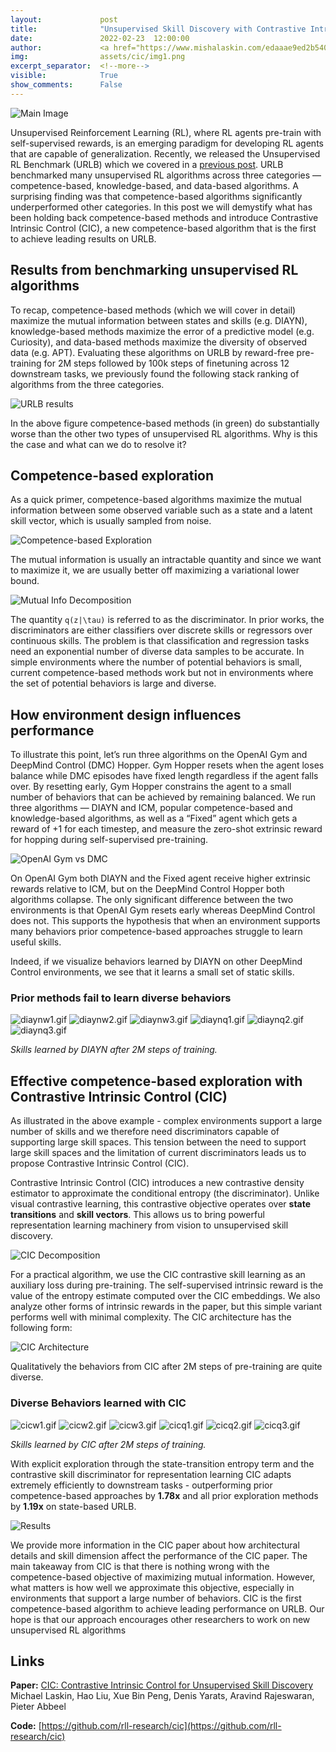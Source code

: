 ```yaml
---
layout:             post
title:              "Unsupervised Skill Discovery with Contrastive Intrinsic Control"
date:               2022-02-23  12:00:00
author:             <a href="https://www.mishalaskin.com/edaaae9ed2b54016a66a0e315a9c9f63">Misha Laskin</a> 
img:                assets/cic/img1.png
excerpt_separator:  <!--more-->
visible:            True
show_comments:      False
---
```


<!--
These are comments in HTML. The above header text is needed to format the
title, authors, etc. The "example_post" is an example representative image (not
GIF) that we use for each post for tweeting (see below as well) and for the
emails to subscribers. Please provide this image (and any other images and
GIFs) in the blog to the BAIR Blog editors directly.

The text directly below gets tweets to work. Please adjust according to your
post.

The `static/blog` directory is a location on the blog server which permanently
stores the images/GIFs in BAIR Blog posts. Each post has a subdirectory under
this for its images (titled `example_post` here, please change).

Keeping the post visbility as False will mean the post is only accessible if
you know the exact URL.

You can also turn on Disqus comments, but we recommend disabling this feature.
-->

<!-- twitter -->
<meta name="twitter:title" content="Unsupervised Skill Discovery with Contrastive Intrinsic Control">
<meta name="twitter:card" content="summary_large_image">
<meta name="twitter:image" content="https://bair.berkeley.edu/static/blog/cic/img1.png">

<meta name="keywords" content="unsupervised learning, reinforcement learning, skill discovery">
<meta name="description" content="Blog post about unsupervised skill discovery for reinforcement learning">
<meta name="author" content="Misha Laskin">

<!--
The actual text for the post content appears below.  Text will appear on the
homepage, i.e., https://bair.berkeley.edu/blog/ but we only show part of the
posts on the homepage. The rest is accessed via clicking 'Continue'. This is
enforced with the `more` excerpt separator.
-->

![Main Image](https://bair.berkeley.edu/static/blog/cic/img1.png)

Unsupervised Reinforcement Learning (RL), where RL agents pre-train with self-supervised rewards, is an emerging paradigm for developing RL agents that are capable of generalization. Recently, we released the Unsupervised RL Benchmark (URLB) which we covered in a [previous post](https://bair.berkeley.edu/blog/2021/12/15/unsupervised-rl/). URLB benchmarked many unsupervised RL algorithms across three categories — competence-based, knowledge-based, and data-based algorithms. A surprising finding was that competence-based algorithms significantly underperformed other categories. In this post we will demystify what has been holding back competence-based methods and introduce Contrastive Intrinsic Control (CIC), a new competence-based algorithm that is the first to achieve leading results on URLB.

<!--more-->

## Results from benchmarking unsupervised RL algorithms

To recap, competence-based methods (which we will cover in detail) maximize the mutual information between states and skills (e.g. DIAYN), knowledge-based methods maximize the error of a predictive model (e.g. Curiosity), and data-based methods maximize the diversity of observed data (e.g. APT). Evaluating these algorithms on URLB by reward-free pre-training for 2M steps followed by 100k steps of finetuning across 12 downstream tasks, we previously found the following stack ranking of algorithms from the three categories. 

![URLB results](https://bair.berkeley.edu/static/blog/cic/img2.png)

In the above figure competence-based methods (in green) do substantially worse than the other two types of unsupervised RL algorithms. Why is this the case and what can we do to resolve it?

## Competence-based exploration

As a quick primer, competence-based algorithms maximize the mutual information between some observed variable such as a state and a latent skill vector, which is usually sampled from noise.

![Competence-based Exploration](https://bair.berkeley.edu/static/blog/cic/img3.png)

The mutual information is usually an intractable quantity and since we want to maximize it, we are usually better off maximizing a variational lower bound.

![Mutual Info Decomposition](https://bair.berkeley.edu/static/blog/cic/img4.png)

The quantity `q(z|\tau)` is referred to as the discriminator. In prior works, the discriminators are either classifiers over discrete skills or regressors over continuous skills. The problem is that classification and regression tasks need an exponential number of diverse data samples to be accurate. In simple environments where the number of potential behaviors is small, current competence-based methods work but not in environments where the set of potential behaviors is large and diverse.

## How environment design influences performance

To illustrate this point, let’s run three algorithms on the OpenAI Gym and DeepMind Control (DMC) Hopper. Gym Hopper resets when the agent loses balance while DMC episodes have fixed length regardless if the agent falls over. By resetting early, Gym Hopper constrains the agent to a small number of behaviors that can be achieved by remaining balanced. We run three algorithms — DIAYN and ICM, popular competence-based and knowledge-based algorithms, as well as a “Fixed” agent which gets a reward of +1 for each timestep, and measure the zero-shot extrinsic reward for hopping during self-supervised pre-training.

![OpenAI Gym vs DMC](https://bair.berkeley.edu/static/blog/cic/img5.png)

On OpenAI Gym both DIAYN and the Fixed agent receive higher extrinsic rewards relative to ICM, but on the DeepMind Control Hopper both algorithms collapse. The only significant difference between the two environments is that OpenAI Gym resets early whereas DeepMind Control does not. This supports the hypothesis that when an environment supports many behaviors prior competence-based approaches struggle to learn useful skills. 

Indeed, if we visualize behaviors learned by DIAYN on other DeepMind Control environments, we see that it learns a small set of static skills.

### Prior methods fail to learn diverse behaviors

![diaynw1.gif](https://bair.berkeley.edu/static/blog/cic/diaynw1.gif)
![diaynw2.gif](https://bair.berkeley.edu/static/blog/cic/diaynw2.gif)
![diaynw3.gif](https://bair.berkeley.edu/static/blog/cic/diaynw3.gif)
![diaynq1.gif](https://bair.berkeley.edu/static/blog/cic/diaynq1.gif)
![diaynq2.gif](https://bair.berkeley.edu/static/blog/cic/diaynq2.gif)
![diaynq3.gif](https://bair.berkeley.edu/static/blog/cic/diaynq3.gif)

*Skills learned by DIAYN after 2M steps of training.*

## Effective competence-based exploration with Contrastive Intrinsic Control (CIC)

As illustrated in the above example - complex environments support a large number of skills and we therefore need discriminators capable of supporting large skill spaces. This tension between the need to support large skill spaces and the limitation of current discriminators leads us to propose Contrastive Intrinsic Control (CIC).

Contrastive Intrinsic Control (CIC) introduces a new contrastive density estimator to approximate the conditional entropy (the discriminator). Unlike visual contrastive learning, this contrastive objective operates over **state transitions** and **skill vectors**. This allows us to bring powerful representation learning machinery from vision to unsupervised skill discovery.

![CIC Decomposition](https://bair.berkeley.edu/static/blog/cic/img6.png)

For a practical algorithm, we use the CIC contrastive skill learning as an auxiliary loss during pre-training. The self-supervised intrinsic reward is the value of the entropy estimate computed over the CIC embeddings. We also analyze other forms of intrinsic rewards in the paper, but this simple variant performs well with minimal complexity. The CIC architecture has the following form:

![CIC Architecture](https://bair.berkeley.edu/static/blog/cic/img7.png)

Qualitatively the behaviors from CIC after 2M steps of pre-training are quite diverse.

### Diverse Behaviors learned with CIC

![cicw1.gif](https://bair.berkeley.edu/static/blog/cic/cicw1.gif)
![cicw2.gif](https://bair.berkeley.edu/static/blog/cic/cicw2.gif)
![cicw3.gif](https://bair.berkeley.edu/static/blog/cic/cicw3.gif)
![cicq1.gif](https://bair.berkeley.edu/static/blog/cic/cicq1.gif)
![cicq2.gif](https://bair.berkeley.edu/static/blog/cic/cicq2.gif)
![cicq3.gif](https://bair.berkeley.edu/static/blog/cic/cicq3.gif)

*Skills learned by CIC after 2M steps of training.*

With explicit exploration through the state-transition entropy term and the contrastive skill discriminator for representation learning CIC adapts extremely efficiently to downstream tasks - outperforming prior competence-based approaches by **1.78x** and all prior exploration methods by **1.19x** on state-based URLB.

![Results](https://bair.berkeley.edu/static/blog/cic/img8.png)

We provide more information in the CIC paper about how architectural details and skill dimension affect the performance of the CIC paper. The main takeaway from CIC is that there is nothing wrong with the competence-based objective of maximizing mutual information. However, what matters is how well we approximate this objective, especially in environments that support a large number of behaviors. CIC is the first competence-based algorithm to achieve leading performance on URLB. Our hope is that our approach encourages other researchers to work on new unsupervised RL algorithms

## Links

**Paper:** [CIC: Contrastive Intrinsic Control for Unsupervised Skill Discovery](https://arxiv.org/abs/2202.00161)
Michael Laskin, Hao Liu, Xue Bin Peng, Denis Yarats, Aravind Rajeswaran, Pieter Abbeel

**Code:** [https://github.com/rll-research/cic](https://github.com/rll-research/cic)
